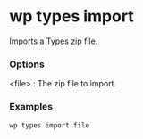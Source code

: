 # wp types import

Imports a Types zip file.

### Options

&lt;file&gt;
: The zip file to import.

### Examples

    wp types import file


